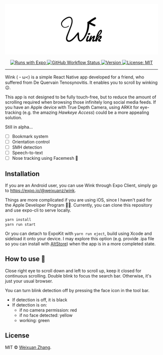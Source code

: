 ![Wink](/assets/head.png)

<p align="center">
    <a aria-label="expo" href="https://expo.io/" target="_blank">
        <img alt="Runs with Expo" src="https://img.shields.io/badge/Runs%20with%20Expo-000.svg?style=flat-square&logo=EXPO&labelColor=f3f3f3&logoColor=000">
    </a>   
    <a aria-label="build" href="https://github.com/WeixuanZ/wink/actions" target="_blank">
      <img alt="GitHub Workflow Status" src="https://img.shields.io/github/workflow/status/weixuanz/wink/Expo%20Publish?style=flat-square">
    </a>
    <a aria-label="version" href="https://github.com/WeixuanZ/wink/blob/master/CHANGELOG.md">
      <img alt="Version" src="https://img.shields.io/github/package-json/v/weixuanz/wink?style=flat-square">
    </a>
    <a aria-label="licensed" href="https://github.com/WeixuanZ/wink/blob/master/LICENSE" target="_blank">
      <img alt="License: MIT" src="https://img.shields.io/github/license/weixuanz/wink?style=flat-square">
    </a>
</p>

---

Wink (・ω<) is a simple React Native app developed for a friend, who suffered from De Quervain Tenosynovitis. It enables you to scroll by winking 😉.

This app is not designed to be fully touch-free, but to reduce the amount of scrolling required when browsing those infinitely long social media feeds. If you have an Apple device with True Depth Camera, using ARKit for eye-tracking (e.g. the amazing _Hawkeye Access_) could be a more appealing solution.

Still in alpha...

- [ ] Bookmark system
- [ ] Orientation control
- [ ] SMH detection
- [ ] Speech-to-text
- [ ] Nose tracking using Facemesh 🤨

## Installation

If you are an Android user, you can use Wink through Expo Client, simply go to https://expo.io/@weixuanz/wink.

Things are more complicated if you are using iOS, since I haven't paid for the Apple Developer Program 🤦‍♂️. Currently, you can clone this repository and use expo-cli to serve locally.

```
yarn install
yarn run start
```

Or you can detach to ExpoKit with `yarn run eject`, build using Xcode and sideload it onto your device. I may explore this option (e.g. provide .ipa file so you can install with [AltStore](https://github.com/rileytestut/AltStore)) when the app is in a more completed state.

## How to use 👀

Close right eye to scroll down and left to scroll up, keep it closed for continuous scrolling. Double blink to focus the search bar. Otherwise, it's just your usual browser.

You can turn blink detection off by pressing the face icon in the tool bar.

* If detection is off, it is black
* If detection is on:
  - if no camera permission: red
  - if no face detected: yellow
  - working: green

## License

MIT © [Weixuan Zhang](https://weixuanz.github.io/about/).
